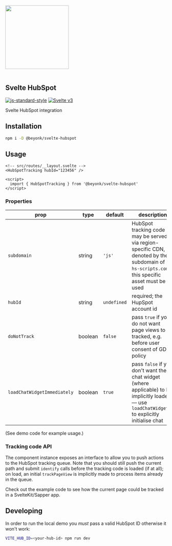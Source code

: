 <a href="https://beyonk.com">
    <br />
    <br />
    <img src="https://user-images.githubusercontent.com/218949/144224348-1b3a20d5-d68e-4a7a-b6ac-6946f19f4a86.png" width="198" />
    <br />
    <br />
</a>

## Svelte HubSpot

[![js-standard-style](https://img.shields.io/badge/code%20style-standard-brightgreen.svg)](http://standardjs.com) [![Svelte v3](https://img.shields.io/badge/svelte-v3-blueviolet.svg)](https://svelte.dev)

Svelte HubSpot integration

## Installation

```sh
npm i -D @beyonk/svelte-hubspot
```

## Usage

```svelte
<!-- src/routes/__layout.svelte -->
<HubSpotTracking hubId="123456" />

<script>
  import { HubSpotTracking } from '@beyonk/svelte-hubspot'
</script>
```

### Properties

| prop | type | default | description |
| ---- | ---- | ------- | ----------- |
| `subdomain` | string | `'js'` | HubSpot tracking code may be served via region-specific CDN, denoted by the subdomain of `hs-scripts.com` – this specific asset must be used |
| `hubId` | string | `undefined` | required; the HupSpot account id |
| `doNotTrack` | boolean | `false` | pass `true` if you do not want page views to be tracked, e.g. before user consent of GDPR policy |
| `loadChatWidgetImmediately` | boolean | `true` | pass `false` if you don't want the chat widget (where applicable) to be implicitly loaded — use `loadChatWidget()` to explicitly initialise chat |

(See demo code for example usage.)

### Tracking code API

The component instance exposes an interface to allow you to push actions to the HubSpot tracking queue. Note that you should still push the current path and submit `identify` calls before the tracking code is loaded (if at all); on load, an initial `trackPageView` is implicitly made to process items already in the queue.

Check out the example code to see how the current page could be tracked in a SvelteKit/Sapper app.

## Developing

In order to run the local demo you *must* pass a valid HubSpot ID otherwise it won't work:

```sh
VITE_HUB_ID=<your-hub-id> npm run dev
```

